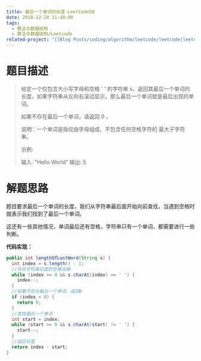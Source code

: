```yaml
---
title: 最后一个单词的长度-LeetCode58
date: 2018-12-20 21:40:08
tags:
  - 算法与数据结构
  - 算法与数据结构/Leetcode
related-project: "[[Blog Posts/coding/algorithm/leetcode/leetcode|leetcode]]"
---
```


# 题目描述

> 给定一个仅包含大小写字母和空格 ' ' 的字符串 s，返回其最后一个单词的长度。如果字符串从左向右滚动显示，那么最后一个单词就是最后出现的单词。
>
> 如果不存在最后一个单词，请返回 0 。
>
> 说明：一个单词是指仅由字母组成、不包含任何空格字符的 最大子字符串。
>
>  
>
> 示例:
>
> 输入: "Hello World"
> 输出: 5

<!--more-->

# 解题思路

题目要求最后一个单词的长度，我们从字符串最后面开始向前查找，当遇到空格时就表示我们找到了最后一个单词。

这还有一些其他情况，单词最后还有空格，字符串只有一个单词，都需要进行一些判断。

**代码实现：**

```java
public int lengthOfLastWord(String s) {
  int index = s.length() - 1;
  //先将字符串后面的空格去掉
  while (index >= 0 && s.charAt(index) == ' ') {
    index--;
  }
  //如果不存在最后一个单词，返回0
  if (index < 0) {
    return 0;
  }
  //查找最后一个单词
  int start = index;
  while (start >= 0 && s.charAt(start) != ' ') {
    start--;
  }
  //返回长度
  return index - start;
}
```


